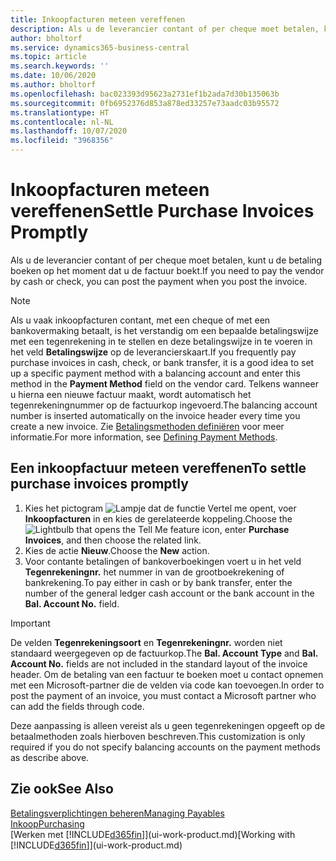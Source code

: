 ```yaml
---
title: Inkoopfacturen meteen vereffenen
description: Als u de leverancier contant of per cheque moet betalen, kunt u de noodzakelijke boekingen doen op het moment dat u de factuur boekt.
author: bholtorf
ms.service: dynamics365-business-central
ms.topic: article
ms.search.keywords: ''
ms.date: 10/06/2020
ms.author: bholtorf
ms.openlocfilehash: bac023393d95623a2731ef1b2ada7d30b135063b
ms.sourcegitcommit: 0fb6952376d853a878ed33257e73aadc03b95572
ms.translationtype: HT
ms.contentlocale: nl-NL
ms.lasthandoff: 10/07/2020
ms.locfileid: "3968356"
---
```

# <a name="settle-purchase-invoices-promptly"></a><span data-ttu-id="d7574-103">Inkoopfacturen meteen vereffenen</span><span class="sxs-lookup"><span data-stu-id="d7574-103">Settle Purchase Invoices Promptly</span></span>

<span data-ttu-id="d7574-104">Als u de leverancier contant of per cheque moet betalen, kunt u de betaling boeken op het moment dat u de factuur boekt.</span><span class="sxs-lookup"><span data-stu-id="d7574-104">If you need to pay the vendor by cash or check, you can post the payment when you post the invoice.</span></span>  

> [!NOTE]  
> <span data-ttu-id="d7574-105">Als u vaak inkoopfacturen contant, met een cheque of met een bankovermaking betaalt, is het verstandig om een bepaalde betalingswijze met een tegenrekening in te stellen en deze betalingswijze in te voeren in het veld **Betalingswijze** op de leverancierskaart.</span><span class="sxs-lookup"><span data-stu-id="d7574-105">If you frequently pay purchase invoices in cash, check, or bank transfer, it is a good idea to set up a specific payment method with a balancing account and enter this method in the **Payment Method** field on the vendor card.</span></span> <span data-ttu-id="d7574-106">Telkens wanneer u hierna een nieuwe factuur maakt, wordt automatisch het tegenrekeningnummer op de factuurkop ingevoerd.</span><span class="sxs-lookup"><span data-stu-id="d7574-106">The balancing account number is inserted automatically on the invoice header every time you create a new invoice.</span></span> <span data-ttu-id="d7574-107">Zie [Betalingsmethoden definiëren](finance-payment-methods.md) voor meer informatie.</span><span class="sxs-lookup"><span data-stu-id="d7574-107">For more information, see [Defining Payment Methods](finance-payment-methods.md).</span></span>  

## <a name="to-settle-purchase-invoices-promptly"></a><span data-ttu-id="d7574-108">Een inkoopfactuur meteen vereffenen</span><span class="sxs-lookup"><span data-stu-id="d7574-108">To settle purchase invoices promptly</span></span>

1. <span data-ttu-id="d7574-109">Kies het pictogram ![Lampje dat de functie Vertel me opent](media/ui-search/search_small.png "Vertel me wat u wilt doen"), voer **Inkoopfacturen** in en kies de gerelateerde koppeling.</span><span class="sxs-lookup"><span data-stu-id="d7574-109">Choose the ![Lightbulb that opens the Tell Me feature](media/ui-search/search_small.png "Tell me what you want to do") icon, enter **Purchase Invoices**, and then choose the related link.</span></span>  
2. <span data-ttu-id="d7574-110">Kies de actie **Nieuw**.</span><span class="sxs-lookup"><span data-stu-id="d7574-110">Choose the **New** action.</span></span>  
3. <span data-ttu-id="d7574-111">Voor contante betalingen of bankoverboekingen voert u in het veld **Tegenrekeningnr.** het nummer in van de grootboekrekening of bankrekening.</span><span class="sxs-lookup"><span data-stu-id="d7574-111">To pay either in cash or by bank transfer, enter the number of the general ledger cash account or the bank account in the **Bal. Account No.** field.</span></span>  

> [!IMPORTANT]  
> <span data-ttu-id="d7574-112">De velden **Tegenrekeningsoort** en **Tegenrekeningnr.** worden niet standaard weergegeven op de factuurkop.</span><span class="sxs-lookup"><span data-stu-id="d7574-112">The **Bal. Account Type** and **Bal. Account No.** fields are not included in the standard layout of the invoice header.</span></span> <span data-ttu-id="d7574-113">Om de betaling van een factuur te boeken moet u contact opnemen met een Microsoft-partner die de velden via code kan toevoegen.</span><span class="sxs-lookup"><span data-stu-id="d7574-113">In order to post the payment of an invoice, you must contact a Microsoft partner who can add the fields through code.</span></span>  
>
> <span data-ttu-id="d7574-114">Deze aanpassing is alleen vereist als u geen tegenrekeningen opgeeft op de betaalmethoden zoals hierboven beschreven.</span><span class="sxs-lookup"><span data-stu-id="d7574-114">This customization is only required if you do not specify balancing accounts on the payment methods as describe above.</span></span>

## <a name="see-also"></a><span data-ttu-id="d7574-115">Zie ook</span><span class="sxs-lookup"><span data-stu-id="d7574-115">See Also</span></span>

[<span data-ttu-id="d7574-116">Betalingsverplichtingen beheren</span><span class="sxs-lookup"><span data-stu-id="d7574-116">Managing Payables</span></span>](payables-manage-payables.md)  
[<span data-ttu-id="d7574-117">Inkoop</span><span class="sxs-lookup"><span data-stu-id="d7574-117">Purchasing</span></span>](purchasing-manage-purchasing.md)  
<span data-ttu-id="d7574-118">[Werken met [!INCLUDE[d365fin](includes/d365fin_md.md)]](ui-work-product.md)</span><span class="sxs-lookup"><span data-stu-id="d7574-118">[Working with [!INCLUDE[d365fin](includes/d365fin_md.md)]](ui-work-product.md)</span></span>  
